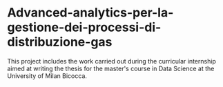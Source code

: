 # Advanced-analytics-per-la-gestione-dei-processi-di-distribuzione-gas
This project includes the work carried out during the curricular internship aimed at writing the thesis for the master's course in Data Science at the University of Milan Bicocca. 
